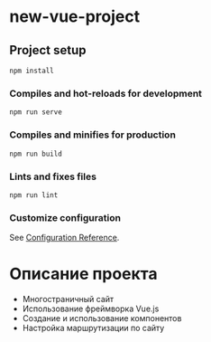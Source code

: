 # new-vue-project

## Project setup

```
npm install
```

### Compiles and hot-reloads for development

```
npm run serve
```

### Compiles and minifies for production

```
npm run build
```

### Lints and fixes files

```
npm run lint
```

### Customize configuration

See [Configuration Reference](https://cli.vuejs.org/config/).

# Описание проекта

- Многостраничный сайт
- Использование фреймворка Vue.js
- Создание и использование компонентов
- Настройка маршрутизации по сайту
